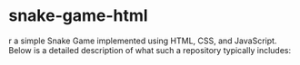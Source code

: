 # snake-game-html
r a simple Snake Game implemented using HTML, CSS, and JavaScript. Below is a detailed description of what such a repository typically includes:
